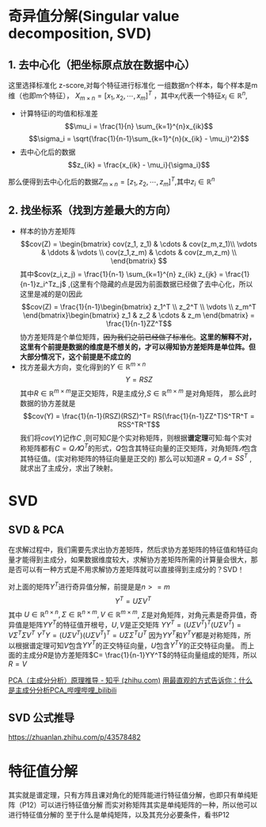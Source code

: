 # 奇异值分解(Singular value decomposition, SVD)
## 1. 去中心化（把坐标原点放在数据中心）
这里选择标准化 z-score,对每个特征进行标准化
一组数据n个样本，每个样本是m维（也即m个特征）， $X_{m\times n} = [x_1,  x_2, \cdots, x_m]^T$ ，其中$x_i$代表一个特征$x_i \in \mathbb{R}^n$, 
- 计算特征i的均值和标准差
$$\mu_i = \frac{1}{n} \sum_{k=1}^{n}x_{ik}$$
$$\sigma_i = \sqrt{\frac{1}{n-1}\sum_{k=1}^{n}(x_{ik} - \mu_i)^2}$$
- 去中心化后的数据
$$z_{ik} = \frac{x_{ik} - \mu_i}{\sigma_i}$$

那么便得到去中心化后的数据$Z_{m\times n} =  [z_1,  z_2, \cdots, z_m]^T$,其中$z_i \in \mathbb{R}^n$
## 2. 找坐标系（找到方差最大的方向）
- 样本的协方差矩阵
$$cov(Z) =
\begin{bmatrix}
cov(z_1, z_1) & \cdots & cov(z_m,z_1)\\
\vdots & \ddots & \vdots \\
cov(z_1,z_m) & \cdots & cov(z_m,z_m) \\
\end{bmatrix}
$$
其中$cov(z_i,z_j) = \frac{1}{n-1} \sum_{k=1}^{n} z_{ik} z_{jk} = \frac{1}{n-1}z_i^Tz_j$ ,(这里有个隐藏的点是因为前面数据已经做了去中心化，所以这里是减的是0)因此
$$cov(Z) = \frac{1}{n-1}\begin{bmatrix}
z_1^T  \\ z_2^T \\  \vdots \\ z_m^T 
\end{bmatrix}\begin{bmatrix}
z_1 & z_2 & \cdots & z_m
\end{bmatrix} = \frac{1}{n-1}ZZ^T$$
协方差矩阵是个单位矩阵，~~因为我们之前已经做了标准化~~。**这里的解释不对，这里有个前提是数据的维度是不想关的，才可以得知协方差矩阵是单位阵。但大部分情况下，这个前提是不成立的**
- 找方差最大方向，变化得到的$Y\in \mathbb{R}^{m\times n}$ 
$$Y = RSZ$$其中$R\in \mathbb{R}^{m\times m}$是正交矩阵，R是主成分,$S\in \mathbb{R}^{m\times m}$ 是对角矩阵，
那么此时数据的协方差就是$$cov(Y) = \frac{1}{n-1}(RSZ)(RSZ)^T= RS(\frac{1}{n-1}ZZ^T)S^TR^T = RSS^TR^T$$
我们将$cov(Y)$记作$C$ ,则可知$C$是个实对称矩阵，则根据**谱定理**可知:每个实对称矩阵都有$C = Q\varLambda   Q^T$的形式，$Q$包含其特征向量的正交矩阵，对角矩阵$\varLambda$包含其特征值。(实对称矩阵的特征向量是正交的)
那么可以知道$R = Q$,$\varLambda = SS^T$ ,就求出了主成分，求出了映射。
# SVD
## SVD & PCA
在求解过程中，我们需要先求出协方差矩阵，然后求协方差矩阵的特征值和特征向量才能得到主成分，如果数据维度较大，求解协方差矩阵所需的计算量会很大，那是否可以有一种方式是不用求解协方差矩阵就可以直接得到主成分的？SVD！

对上面的矩阵$Y^T$进行奇异值分解，前提是是$n>= m$$$Y^T = U_{}\Sigma V^T$$
其中 $U \in \mathbb{R}^{n\times n}, \Sigma \in \mathbb{R}^{n\times m},  V \in \mathbb{R}^{m\times m}$, $\Sigma$是对角矩阵，对角元素是奇异值，奇异值是矩阵$YY^T$的特征值开根号，$U,V$是正交矩阵
$YY^T = (U_{}\Sigma V^T)^T(U_{}\Sigma V^T) =V\Sigma^T\Sigma V^T$
$Y^TY = (U_{}\Sigma V^T)(U_{}\Sigma V^T)^T =U\Sigma\Sigma^T U^T$
因为$YY^T$和$Y^TY$都是对称矩阵，所以根据谱定理可知$V$包含$YY^T$的正交特征向量，$U$包含$Y^TY$的正交特征向量。
而上面的主成分$R$是协方差矩阵$C= \frac{1}{n-1}YY^T$的特征向量组成的矩阵，所以$R =V$

[PCA（主成分分析）原理推导 - 知乎 (zhihu.com)](https://zhuanlan.zhihu.com/p/84946694)
[用最直观的方式告诉你：什么是主成分分析PCA_哔哩哔哩_bilibili](https://www.bilibili.com/video/BV1E5411E71z/?spm_id_from=333.788&vd_source=2c0021dfb98aee58f7a63ef2d9ad3b48)

## SVD 公式推导
https://zhuanlan.zhihu.com/p/43578482


# 特征值分解
其实就是谱定理，只有方阵且课对角化的矩阵能进行特征值分解，也即只有单纯矩阵（P12）可以进行特征值分解 
而实对称矩阵其实是单纯矩阵的一种，所以他可以进行特征值分解的
至于什么是单纯矩阵，以及其充分必要条件，看书P12
